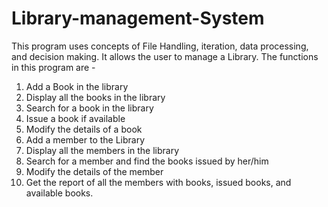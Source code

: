 # Library-management-System

This program uses concepts of File Handling, iteration, data processing, and decision making.
It allows the user to manage a Library.
The functions in this program are -
1) Add a Book in the library
2) Display all the books in the library
3) Search for a book in the library
4) Issue a book if available
5) Modify the details of a book
6) Add a member to the Library
7) Display all the members in the library
8) Search for a member and find the books issued by her/him
9) Modify the details of the member
10) Get the report of all the members with books, issued books, and available books.
